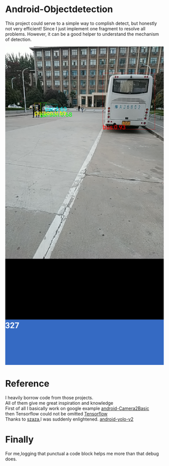 # Android-Objectdetection
This project could serve to a simple way to complish detect, but honestly not very efficient! Since I just implement one fragment to resolve all problems. However, it can be a good helper to understand the mechanism of detection.
<div>
  <img src="camera2basic1.png">
</div>  

# Reference
I heavily borrow code from those projects.</br>
All of them give me great inspiration and knowledge</br>
First of all I basically work on google example [android-Camera2Basic](https://github.com/googlesamples/android-Camera2Basic)</br>
then Tensorflow could not be omitted [Tensorflow](https://github.com/tensorflow/tensorflow/tree/master/tensorflow/examples/android)</br>
Thanks to [szaza](https://github.com/szaza),I was suddenly enlightened. [android-yolo-v2](https://github.com/szaza/android-yolo-v2)

# Finally
For me,logging that punctual a code block helps me more than that debug does.
